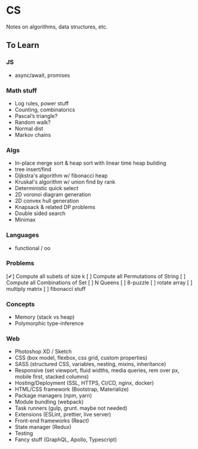 # CS

Notes on algorithms, data structures, etc.

## To Learn

### JS

- async/await, promises

### Math stuff

- Log rules, power stuff
- Counting, combinatorics
- Pascal’s triangle?
- Random walk?
- Normal dist
- Markov chains

### Algs

- In-place merge sort & heap sort with linear time heap building
- tree insert/find
- Dijkstra's algorithm w/ fibonacci heap
- Kruskal's algorithm w/ union find by rank
- Deterministic quick select
- 2D voronoi diagram generation
- 2D convex hull generation
- Knapsack & related DP problems
- Double sided search
- Minimax

### Languages

- functional / oo

### Problems

[‎✔] Compute all subets of size k
[‎ ] Compute all Permutations of String
[ ] Compute all Combinations of Set
[ ] N Queens
[ ] 8-puzzle
[ ] rotate array
[ ] multiply matrix
[ ] fibonacci stuff

### Concepts

- Memory (stack vs heap)
- Polymorphic type-inference

### Web

- Photoshop XD / Sketch
- CSS (box model, flexbox, css grid, custom properties)
- SASS (structured CSS, variables, nesting, mixins, inheritance)
- Responsive (set viewport, fluid widths, media queries, rem over px, mobile first, stacked columns)
- Hosting/Deployment (SSL, HTTPS, CI/CD, nginx, docker)
- HTML/CSS framework (Bootstrap, Materialize)
- Package managers (npm, yarn)
- Module bundling (webpack)
- Task runners (gulp, grunt. maybe not needed)
- Extensions (ESLint, prettier, live server)
- Front-end frameworks (React)
- State manager (Redux)
- Testing
- Fancy stuff (GraphQL, Apollo, Typescript)
